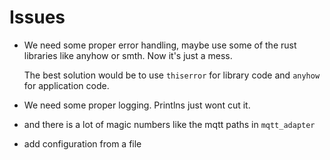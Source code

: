 # Issues

- We need some proper error handling, maybe use some of the rust libraries
    like anyhow or smth. Now it's just a mess. 

    The best solution would be to use `thiserror` for library code
    and `anyhow` for application code.

- We need some proper logging. Printlns just wont cut it.

- and there is a lot of magic numbers like the mqtt paths in `mqtt_adapter`

- add configuration from a file